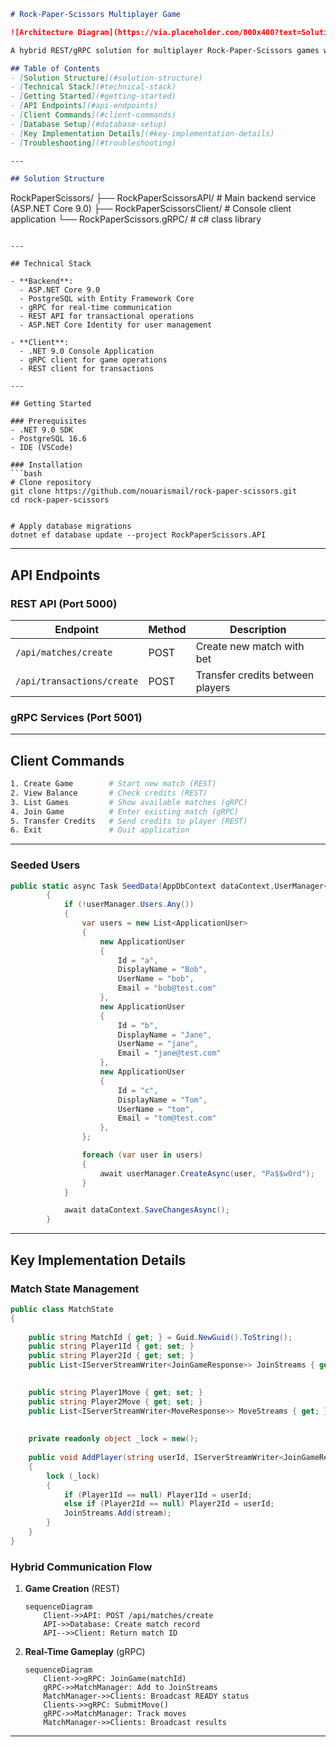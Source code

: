 ```markdown
# Rock-Paper-Scissors Multiplayer Game

![Architecture Diagram](https://via.placeholder.com/800x400?text=Solution+Architecture+Diagram)

A hybrid REST/gRPC solution for multiplayer Rock-Paper-Scissors games with real-time gameplay and currency transactions.

## Table of Contents
- [Solution Structure](#solution-structure)
- [Technical Stack](#technical-stack)
- [Getting Started](#getting-started)
- [API Endpoints](#api-endpoints)
- [Client Commands](#client-commands)
- [Database Setup](#database-setup)
- [Key Implementation Details](#key-implementation-details)
- [Troubleshooting](#troubleshooting)

---

## Solution Structure

```
RockPaperScissors/
├── RockPaperScissorsAPI/          # Main backend service (ASP.NET Core 9.0)
├── RockPaperScissorsClient/       # Console client application
└── RockPaperScissors.gRPC/         # c# class library

```

---

## Technical Stack

- **Backend**:
  - ASP.NET Core 9.0
  - PostgreSQL with Entity Framework Core
  - gRPC for real-time communication
  - REST API for transactional operations
  - ASP.NET Core Identity for user management

- **Client**:
  - .NET 9.0 Console Application
  - gRPC client for game operations
  - REST client for transactions

---

## Getting Started

### Prerequisites
- .NET 9.0 SDK
- PostgreSQL 16.6
- IDE (VSCode)

### Installation
```bash
# Clone repository
git clone https://github.com/nouarismail/rock-paper-scissors.git
cd rock-paper-scissors


# Apply database migrations
dotnet ef database update --project RockPaperScissors.API
```

---

## API Endpoints

### REST API (Port 5000)
| Endpoint               | Method | Description                     |
|------------------------|--------|---------------------------------|
| `/api/matches/create`         | POST   | Create new match with bet       |
| `/api/transactions/create`    | POST   | Transfer credits between players

### gRPC Services (Port 5001)


---

## Client Commands

```bash
1. Create Game        # Start new match (REST)
2. View Balance       # Check credits (REST)
3. List Games         # Show available matches (gRPC)
4. Join Game          # Enter existing match (gRPC)
5. Transfer Credits   # Send credits to player (REST)
6. Exit               # Quit application
```

---



### Seeded Users
```csharp
public static async Task SeedData(AppDbContext dataContext,UserManager<ApplicationUser> userManager)
        {
            if (!userManager.Users.Any())
            {
                var users = new List<ApplicationUser>
                {
                    new ApplicationUser
                    {
                        Id = "a",
                        DisplayName = "Bob",
                        UserName = "bob",
                        Email = "bob@test.com"
                    },
                    new ApplicationUser
                    {
                        Id = "b",
                        DisplayName = "Jane",
                        UserName = "jane",
                        Email = "jane@test.com"
                    },
                    new ApplicationUser
                    {
                        Id = "c",
                        DisplayName = "Tom",
                        UserName = "tom",
                        Email = "tom@test.com"
                    },
                };

                foreach (var user in users)
                {
                    await userManager.CreateAsync(user, "Pa$$w0rd");
                }
            }

            await dataContext.SaveChangesAsync();
        }
```

---

## Key Implementation Details

### Match State Management
```csharp
public class MatchState
{
    
    public string MatchId { get; } = Guid.NewGuid().ToString();
    public string Player1Id { get; set; }
    public string Player2Id { get; set; }
    public List<IServerStreamWriter<JoinGameResponse>> JoinStreams { get; } = new();

    
    public string Player1Move { get; set; }
    public string Player2Move { get; set; }
    public List<IServerStreamWriter<MoveResponse>> MoveStreams { get; } = new();
    
    
    private readonly object _lock = new();
    
    public void AddPlayer(string userId, IServerStreamWriter<JoinGameResponse> stream)
    {
        lock (_lock)
        {
            if (Player1Id == null) Player1Id = userId;
            else if (Player2Id == null) Player2Id = userId;
            JoinStreams.Add(stream);
        }
    }
}
```

### Hybrid Communication Flow
1. **Game Creation** (REST)
   ```mermaid
   sequenceDiagram
       Client->>API: POST /api/matches/create
       API->>Database: Create match record
       API-->>Client: Return match ID
   ```

2. **Real-Time Gameplay** (gRPC)
   ```mermaid
   sequenceDiagram
       Client->>gRPC: JoinGame(matchId)
       gRPC->>MatchManager: Add to JoinStreams
       MatchManager->>Clients: Broadcast READY status
       Clients->>gRPC: SubmitMove()
       gRPC->>MatchManager: Track moves
       MatchManager->>Clients: Broadcast results
   ```

---

